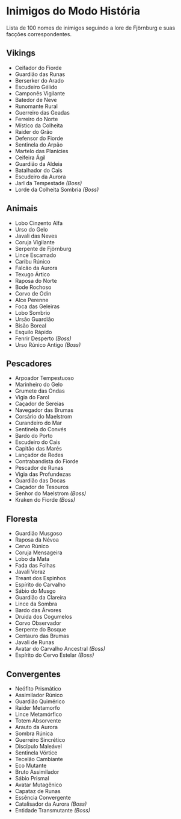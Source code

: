 # Inimigos do Modo História

Lista de 100 nomes de inimigos seguindo a lore de Fjörnburg e suas facções correspondentes.

## Vikings
- Ceifador do Fiorde
- Guardião das Runas
- Berserker do Arado
- Escudeiro Gélido
- Camponês Vigilante
- Batedor de Neve
- Runomante Rural
- Guerreiro das Geadas
- Ferreiro do Norte
- Místico da Colheita
- Raider do Grão
- Defensor do Fiorde
- Sentinela do Arpão
- Martelo das Planícies
- Ceifeira Ágil
- Guardião da Aldeia
- Batalhador do Cais
- Escudeiro da Aurora
- Jarl da Tempestade *(Boss)*
- Lorde da Colheita Sombria *(Boss)*

## Animais
- Lobo Cinzento Alfa
- Urso do Gelo
- Javali das Neves
- Coruja Vigilante
- Serpente de Fjörnburg
- Lince Escamado
- Caribu Rúnico
- Falcão da Aurora
- Texugo Ártico
- Raposa do Norte
- Bode Rochoso
- Corvo de Odin
- Alce Perenne
- Foca das Geleiras
- Lobo Sombrio
- Ursão Guardião
- Bisão Boreal
- Esquilo Rápido
- Fenrir Desperto *(Boss)*
- Urso Rúnico Antigo *(Boss)*

## Pescadores
- Arpoador Tempestuoso
- Marinheiro do Gelo
- Grumete das Ondas
- Vigia do Farol
- Caçador de Sereias
- Navegador das Brumas
- Corsário do Maelstrom
- Curandeiro do Mar
- Sentinela do Convés
- Bardo do Porto
- Escudeiro do Cais
- Capitão das Marés
- Lançador de Redes
- Contrabandista do Fiorde
- Pescador de Runas
- Vigia das Profundezas
- Guardião das Docas
- Caçador de Tesouros
- Senhor do Maelstrom *(Boss)*
- Kraken do Fiorde *(Boss)*

## Floresta
- Guardião Musgoso
- Raposa da Névoa
- Cervo Rúnico
- Coruja Mensageira
- Lobo da Mata
- Fada das Folhas
- Javali Voraz
- Treant dos Espinhos
- Espírito do Carvalho
- Sábio do Musgo
- Guardião da Clareira
- Lince da Sombra
- Bardo das Árvores
- Druida dos Cogumelos
- Corvo Observador
- Serpente do Bosque
- Centauro das Brumas
- Javali de Runas
- Avatar do Carvalho Ancestral *(Boss)*
- Espírito do Cervo Estelar *(Boss)*

## Convergentes
- Neófito Prismático
- Assimilador Rúnico
- Guardião Quimérico
- Raider Metamorfo
- Lince Metamórfico
- Totem Absorvente
- Arauto da Aurora
- Sombra Rúnica
- Guerreiro Sincrético
- Discípulo Maleável
- Sentinela Vórtice
- Tecelão Cambiante
- Eco Mutante
- Bruto Assimilador
- Sábio Prismal
- Avatar Mutagênico
- Capataz de Runas
- Essência Convergente
- Catalisador da Aurora *(Boss)*
- Entidade Transmutante *(Boss)*
